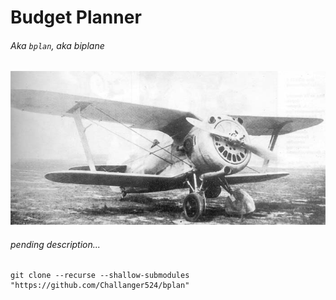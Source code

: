 # Budget Planner

###### Aka `bplan`, aka biplane

![aircraft/biplane](docs/img/I-153TK.jpg "I-153TK")

###### pending description...

``` shell
git clone --recurse --shallow-submodules "https://github.com/Challanger524/bplan"
```
